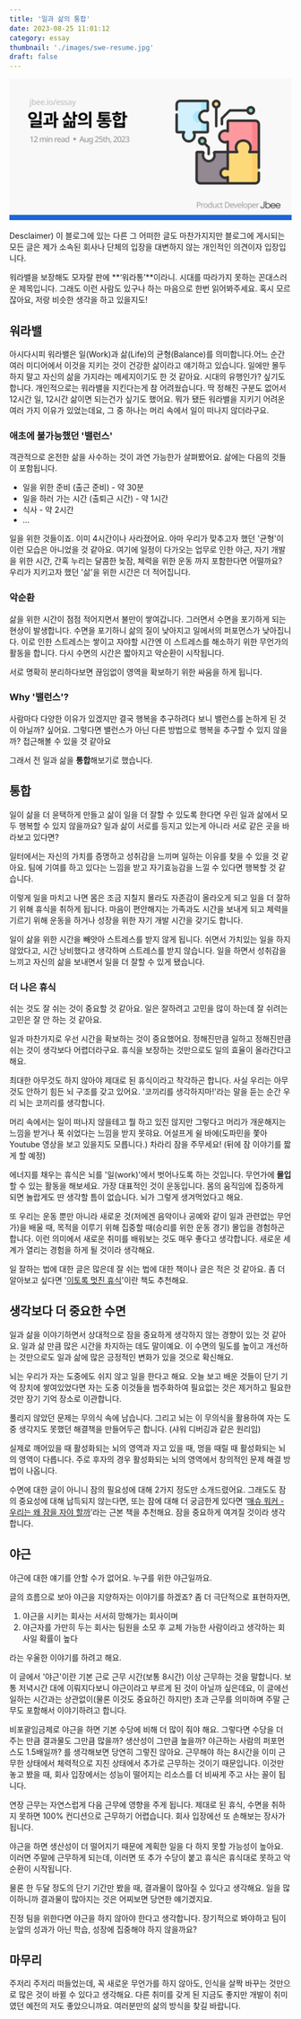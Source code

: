 ```yaml
---
title: '일과 삶의 통합'
date: 2023-08-25 11:01:12
category: essay
thumbnail: './images/swe-resume.jpg'
draft: false
---
```


![work-in-life-integration](./images/work-in-life-integration.jpg)

Desclaimer) 이 블로그에 있는 다른 그 어떠한 글도 마찬가지지만 블로그에 게시되는 모든 글은 제가 소속된 회사나 단체의 입장을 대변하지 않는 개인적인 의견이자 입장입니다.

워라밸을 보장해도 모자랄 판에 **‘워라통’**이라니. 시대를 따라가지 못하는 꼰대스러운 제목입니다. 그래도 이런 사람도 있구나 하는 마음으로 한번 읽어봐주세요. 혹시 모르잖아요, 저랑 비슷한 생각을 하고 있을지도!

## 워라밸

아시다시피 워라밸은 일(Work)과 삶(Life)의 균형(Balance)를 의미합니다.어느 순간 여러 미디어에서 이것을 지키는 것이 건강한 삶이라고 얘기하고 있습니다. 일에만 몰두하지 말고 자신의 삶을 가지라는 메세지이기도 한 것 같아요. 시대의 유행인가? 싶기도 합니다. 개인적으로는 워라밸을 지킨다는게 참 어려웠습니다. 딱 정해진 구분도 없어서 12시간 일, 12시간 삶이면 되는건가 싶기도 했어요. 뭐가 됐든 워라밸을 지키기 어려운 여러 가지 이유가 있었는데요, 그 중 하나는 머리 속에서 일이 떠나지 않더라구요.

### 애초에 불가능했던 '밸런스'

객관적으로 온전한 삶을 사수하는 것이 과연 가능한가 살펴봤어요. 삶에는 다음의 것들이 포함됩니다.

- 일을 위한 준비 (출근 준비) - 약 30분
- 일을 하러 가는 시간 (출퇴근 시간) - 약 1시간
- 식사 - 약 2시간
- ...

일을 위한 것들이죠. 이미 4시간이나 사라졌어요. 아마 우리가 맞추고자 했던 '균형'이 이런 모습은 아니었을 것 같아요. 여기에 일정이 다가오는 업무로 인한 야근, 자기 개발을 위한 시간, 간혹 누리는 달콤한 늦잠, 체력을 위한 운동 까지 포함한다면 어떨까요? 우리가 지키고자 했던 '삶'을 위한 시간은 더 적어집니다.

### 악순환

삶을 위한 시간이 점점 적어지면서 불만이 쌓여갑니다. 그러면서 수면을 포기하게 되는 현상이 발생합니다. 수면을 포기하니 삶의 질이 낮아지고 일에서의 퍼포먼스가 낮아집니다. 이로 인한 스트레스는 쌓이고 자야할 시간엔 이 스트레스를 해소하기 위한 무언가의 활동을 합니다. 다시 수면의 시간은 짧아지고 악순환이 시작됩니다.

서로 명확히 분리하다보면 끊임없이 영역을 확보하기 위한 싸움을 하게 됩니다.

### Why '밸런스'?

사람마다 다양한 이유가 있겠지만 결국 행복을 추구하려다 보니 밸런스를 논하게 된 것이 아닐까? 싶어요. 그렇다면 밸런스가 아닌 다른 방법으로 행복을 추구할 수 있지 않을까? 접근해볼 수 있을 것 같아요

그래서 전 일과 삶을 **통합**해보기로 했습니다.

## 통합

일이 삶을 더 윤택하게 만들고 삶이 일을 더 잘할 수 있도록 한다면 우린 일과 삶에서 모두 행복할 수 있지 않을까요? 일과 삶이 서로를 등지고 있는게 아니라 서로 같은 곳을 바라보고 있다면?

일터에서는 자신의 가치를 증명하고 성취감을 느끼며 일하는 이유를 찾을 수 있을 것 같아요. 팀에 기여를 하고 있다는 느낌을 받고 자기효능감을 느낄 수 있다면 행복할 것 같습니다.

이렇게 일을 마치고 나면 몸은 조금 지칠지 몰라도 자존감이 올라오게 되고 일을 더 잘하기 위해 휴식을 취하게 됩니다. 마음이 편안해지는 가족과도 시간을 보내게 되고 체력을 기르기 위해 운동을 하거나 성장을 위한 자기 개발 시간을 갖기도 합니다.

일이 삶을 위한 시간을 빼앗아 스트레스를 받지 않게 됩니다. 쉬면서 가치있는 일을 하지 않았다고, 시간 낭비했다고 생각하며 스트레스를 받지 않습니다. 일을 하면서 성취감을 느끼고 자신의 삶을 보내면서 일을 더 잘할 수 있게 됐습니다.

### 더 나은 휴식

쉬는 것도 잘 쉬는 것이 중요할 것 같아요. 일은 잘하려고 고민을 많이 하는데 잘 쉬려는 고민은 잘 안 하는 것 같아요.

일과 마찬가지로 우선 시간을 확보하는 것이 중요했어요. 정해진만큼 일하고 정해진만큼 쉬는 것이 생각보다 어렵더라구요. 휴식을 보장하는 것만으로도 일의 효율이 올라간다고 해요.

최대한 아무것도 하지 않아야 제대로 된 휴식이라고 착각하곤 합니다. 사실 우리는 아무것도 안하기 힘든 뇌 구조를 갖고 있어요. '코끼리를 생각하지마!'라는 말을 듣는 순간 우리 뇌는 코끼리를 생각합니다.

머리 속에서는 일이 떠나지 않을테고 뭘 하고 있진 않지만 그렇다고 머리가 개운해지는 느낌을 받거나 푹 쉬었다는 느낌을 받지 못햐요. 어설프게 쉴 바에(도파민을 쫓아 Youtube 영상을 보고 있을지도 모릅니다.) 차라리 잠을 주무세요! (뒤에 잠 이야기를 짧게 할 예정)

에너지를 채우는 휴식은 뇌를 '일(work)'에서 벗어나도록 하는 것입니다. 무언가에 **몰입**할 수 있는 활동을 해보세요. 가장 대표적인 것이 운동입니다. 몸의 움직임에 집중하게 되면 놀랍게도 딴 생각할 틈이 없습니다. 뇌가 그렇게 생겨먹었다고 해요.

또 우리는 운동 뿐만 아니라 새로운 것(저에겐 음악이나 공예와 같이 일과 관련없는 무언가)을 배울 때, 목적을 이루기 위해 집중할 때(승리를 위한 운동 경기) 몰입을 경험하곤 합니다. 이런 의미에서 새로운 취미를 배워보는 것도 매우 좋다고 생각합니다. 새로운 세계가 열리는 경험을 하게 될 것이라 생각해요.

일 잘하는 법에 대한 글은 많은데 잘 쉬는 법에 대한 책이나 글은 적은 것 같아요. 좀 더 알아보고 싶다면 '[이토록 멋진 휴식](https://www.aladin.co.kr/shop/wproduct.aspx?ItemId=274783864)'이란 책도 추천해요.

## 생각보다 더 중요한 수면

일과 삶을 이야기하면서 상대적으로 잠을 중요하게 생각하지 않는 경향이 있는 것 같아요. 일과 삶 만큼 많은 시간을 차지하는 데도 말이예요. 이 수면의 밀도를 높이고 개선하는 것만으로도 일과 삶에 많은 긍정적인 변화가 있을 것으로 확신해요.

뇌는 우리가 자는 도중에도 쉬지 않고 일을 한다고 해요. 오늘 보고 배운 것들이 단기 기억 장치에 쌓여있었다면 자는 도중 이것들을 범주화하여 필요없는 것은 제거하고 필요한 것만 장기 기억 장소로 이관합니다.

풀리지 않았던 문제는 무의식 속에 남습니다. 그리고 뇌는 이 무의식을 활용하여 자는 도중 생각지도 못했던 해결책을 만들어두곤 합니다. (샤워 디버깅과 같은 원리임)

실제로 깨어있을 때 활성화되는 뇌의 영역과 자고 있을 때, 멍을 때릴 때 활성화되는 뇌의 영역이 다릅니다. 주로 후자의 경우 활성화되는 뇌의 영역에서 창의적인 문제 해결 방법이 나옵니다.

수면에 대한 글이 아니니 잠의 필요성에 대해 2가지 정도만 소개드렸어요. 그래도도 잠의 중요성에 대해 납득되지 않는다면, 또는 잠에 대해 더 궁금한게 있다면 ‘[매슈 워커 - 우리는 왜 잠을 자야 할까](https://www.aladin.co.kr/shop/wproduct.aspx?ItemId=184006846)’라는 근본 책을 추천해요. 잠을 중요하게 여겨질 것이라 생각합니다.

## 야근

야근에 대한 얘기를 안할 수가 없어요. 누구를 위한 야근일까요.

글의 흐름으로 보아 야근을 지양하자는 이야기를 하겠죠? 좀 더 극단적으로 표현하자면,

1. 야근을 시키는 회사는 서서히 망해가는 회사이며
2. 야근자를 가만히 두는 회사는 팀원을 소모 후 교체 가능한 사람이라고 생각하는 회사일
확률이 높다

라는 우울한 이야기를 하려고 해요.

이 글에서 '야근'이란 기본 근로 근무 시간(보통 8시간) 이상 근무하는 것을 말합니다. 보통 저녁시간 대에 이뤄지다보니 야근이라고 부르게 된 것이 아닐까 싶은데요, 이 글에선 일하는 시간과는 상관없이(물론 이것도 중요하긴 하지만) 초과 근무를 의미하며 주말 근무도 포함해서 이야기하려고 합니다.

비포괄임금제로 야근을 하면 기본 수당에 비해 더 많이 줘야 해요. 그렇다면 수당을 더 주는 만큼 결과물도 그만큼 많을까? 생산성이 그만큼 높을까? 야근하는 사람의 퍼포먼스도 1.5배일까? 를 생각해보면 당연히 그렇진 않아요. 근무해야 하는 8시간을 이미 근무한 상태에서 체력적으로 지친 상태에서 추가로 근무하는 것이기 때문입니다. 이것만 놓고 봤을 때, 회사 입장에서는 성능이 떨어지는 리소스를 더 비싸게 주고 사는 꼴이 됩니다.

연장 근무는 자연스럽게 다음 근무에 영향을 주게 됩니다. 제대로 된 휴식, 수면을 취하지 못하면 100% 컨디션으로 근무하기 어렵습니다. 회사 입장에선 또 손해보는 장사가 됩니다.

야근을 하면 생산성이 더 떨어지기 때문에 계획한 일을 다 하지 못할 가능성이 높아요. 이러면 주말에 근무하게 되는데, 이러면 또 추가 수당이 붙고 휴식은 휴식대로 못하고 악순환이 시작됩니다.

물론 한 두달 정도의 단기 기간만 봤을 때, 결과물이 많아질 수 있다고 생각해요. 일을 많이하니까 결과물이 많아지는 것은 어찌보면 당연한 얘기겠지요.

진정 팀을 위한다면 야근을 하지 않아야 한다고 생각합니다. 장기적으로 봐야하고 팀이 눈앞의 성과가 아닌 학습, 성장에 집중해야 하지 않을까요?

## 마무리

주저리 주저리 떠들었는데, 꼭 새로운 무언가를 하지 않아도, 인식을 살짝 바꾸는 것만으로 많은 것이 바뀔 수 있다고 생각해요. 다른 취미를 갖게 된 지금도 좋지만 개발이 취미였던 예전의 저도 좋았으니까요. 여러분만의 삶의 방식을 찾길 바랍니다.
